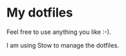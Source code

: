 # My dotfiles 

Feel free to use anything you like :-). 
 
I am using Stow to manage the dotfiles. 
